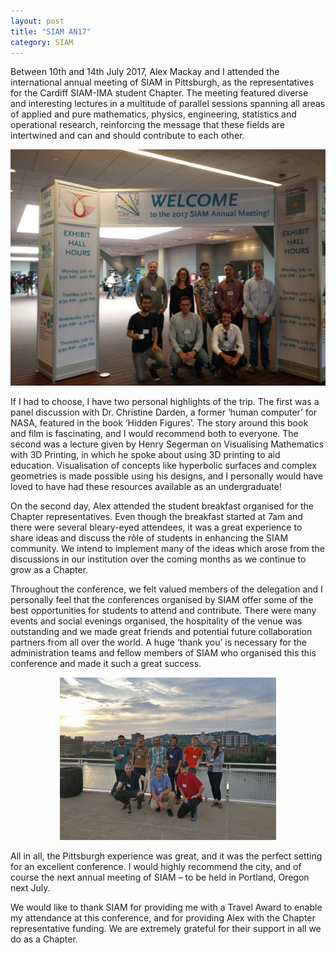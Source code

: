 ```yaml
---
layout: post
title: "SIAM AN17"
category: SIAM
---
```


Between 10th and 14th July 2017, Alex Mackay and I attended the international annual meeting of SIAM in Pittsburgh, as the representatives for the Cardiff SIAM-IMA student Chapter. The meeting featured diverse and interesting lectures in a multitude of parallel sessions spanning all areas of applied and pure mathematics, physics, engineering, statistics and operational research, reinforcing the message that these fields are intertwined and can and should contribute to each other.

<center><img src="/assets/AN17group.jpg" alt="AN17 Group Photo"/></center>

If I had to choose, I have two personal highlights of the trip. The first was a panel discussion with Dr. Christine Darden, a former ‘human computer’ for NASA, featured in the book ‘Hidden Figures’. The story around this book and film is fascinating, and I would recommend both to everyone. The second was a lecture given by Henry Segerman on Visualising Mathematics with 3D Printing, in which he spoke about using 3D printing to aid education. Visualisation of concepts like hyperbolic surfaces and complex geometries is made possible using his designs, and I personally would have loved to have had these resources available as an undergraduate!

On the second day, Alex attended the student breakfast organised for the Chapter representatives. Even though the breakfast started at 7am and there were several bleary-eyed attendees, it was a great experience to share ideas and discuss the rôle of students in enhancing the SIAM community. We intend to implement many of the ideas which arose from the discussions in our institution over the coming months as we continue to grow as a Chapter.
 
Throughout the conference, we felt valued members of the delegation and I personally feel that the conferences organised by SIAM offer some of the best opportunities for students to attend and contribute. There were many events and social evenings organised, the hospitality of the venue was outstanding and we made great friends and potential future collaboration partners from all over the world. A huge ‘thank you’ is necessary for the administration teams and fellow members of SIAM who organised this this conference and made it such a great success.

<center><img src="/assets/AN17roof.jpg" alt="AN17 Rooftop Group Photo"/></center>

All in all, the Pittsburgh experience was great, and it was the perfect setting for an excellent conference. I would highly recommend the city, and of course the next annual meeting of SIAM – to be held in Portland, Oregon next July.

We would like to thank SIAM for providing me with a Travel Award to enable my attendance at this conference, and for providing Alex with the Chapter representative funding. We are extremely grateful for their support in all we do as a Chapter.
